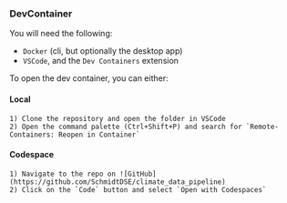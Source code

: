### DevContainer

You will need the following:

  -  `Docker` (cli, but optionally the desktop app)
  -  `VSCode`, and the `Dev Containers` extension

To open the dev container, you can either:

#### Local

    1) Clone the repository and open the folder in VSCode
    2) Open the command palette (Ctrl+Shift+P) and search for `Remote-Containers: Reopen in Container`

#### Codespace

    1) Navigate to the repo on ![GitHub](https://github.com/SchmidtDSE/climate_data_pipeline)
    2) Click on the `Code` button and select `Open with Codespaces`
